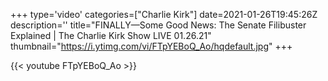 +++
type='video'
categories=["Charlie Kirk"]
date=2021-01-26T19:45:26Z
description=''
title="FINALLY—Some Good News: The Senate Filibuster Explained | The Charlie Kirk Show LIVE 01.26.21"
thumbnail="https://i.ytimg.com/vi/FTpYEBoQ_Ao/hqdefault.jpg"
+++

{{< youtube FTpYEBoQ_Ao >}}
